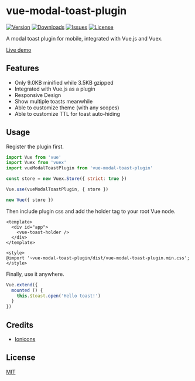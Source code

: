 # vue-modal-toast-plugin

[![Version](https://img.shields.io/npm/v/vue-modal-toast-plugin.svg)](https://www.npmjs.com/package/vue-modal-toast-plugin)
[![Downloads](https://img.shields.io/npm/dm/vue-modal-toast-plugin.svg)](https://npmcharts.com/compare/vue-modal-toast-plugin?minimal=true)
[![Issues](https://img.shields.io/github/issues/valesdev/vue-modal-toast-plugin.svg)](https://github.com/valesdev/vue-modal-toast-plugin/issues)
[![License](https://img.shields.io/npm/l/vue-modal-toast-plugin.svg)](https://www.npmjs.com/package/vue-modal-toast-plugin)

A modal toast plugin for mobile, integrated with Vue.js and Vuex.

[Live demo](https://open.vales.io/vue-modal-toast-plugin/demo.html)

## Features

- Only 9.0KB minified while 3.5KB gzipped
- Integrated with Vue.js as a plugin
- Responsive Design
- Show multiple toasts meanwhile
- Able to customize theme (with any scopes)
- Able to customize TTL for toast auto-hiding

## Usage

Register the plugin first.

```js
import Vue from 'vue'
import Vuex from 'vuex'
import vueModalToastPlugin from 'vue-modal-toast-plugin'

const store = new Vuex.Store({ strict: true })

Vue.use(vueModalToastPlugin, { store })

new Vue({ store })
```

Then include plugin css and add the holder tag to your root Vue node.

```vue
<template>
  <div id="app">
    <vue-toast-holder />
  </div>
</template>

<style>
@import '~vue-modal-toast-plugin/dist/vue-modal-toast-plugin.min.css';
</style>
```

Finally, use it anywhere.

```js
Vue.extend({
  mounted () {
    this.$toast.open('Hello toast!')
  }
})
```

## Credits

- [Ionicons](https://github.com/ionic-team/ionicons)

## License

[MIT](http://opensource.org/licenses/MIT)
